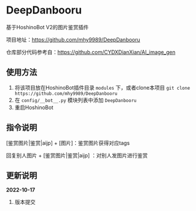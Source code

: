 # DeepDanbooru
基于HoshinoBot V2的图片鉴赏插件

项目地址：https://github.com/mhy9989/DeepDanbooru

仓库部分代码参考自：https://github.com/CYDXDianXian/AI_image_gen

## 使用方法

1. 将该项目放在HoshinoBot插件目录 `modules` 下，或者clone本项目 `git clone https://github.com/mhy9989/DeepDanbooru`
3. 在 `config/__bot__.py` 模块列表中添加 `DeepDanbooru`
4. 重启HoshinoBot

## 指令说明

[鉴赏图片|鉴赏|aijp] + [图片]：鉴赏图片获得对应tags

回复别人图片 + [鉴赏图片|鉴赏|aijp] ：对别人发图片进行鉴赏

## 更新说明

**2022-10-17**

1. 版本提交
